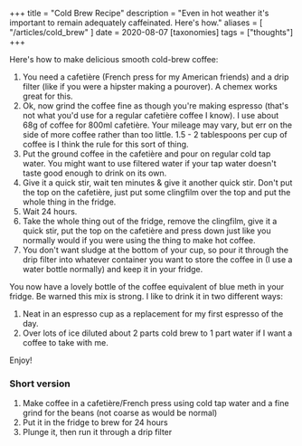 +++
title = "Cold Brew Recipe"
description = "Even in hot weather it's important to remain adequately caffeinated.  Here's how."
aliases = [ "/articles/cold_brew" ]
date = 2020-08-07
[taxonomies]
tags = ["thoughts"]
+++

Here's how to make delicious smooth cold-brew coffee:

1. You need a cafetière (French press for my American friends) and a drip filter (like if you were a hipster making a pourover). A chemex works great for this.
2. Ok, now grind the coffee fine as though you're making espresso (that's not what you'd use for a regular cafetière coffee I know). I use about 68g of coffee for 800ml cafetière. Your mileage may vary, but err on the side of more coffee rather than too little. 1.5 - 2 tablespoons per cup of coffee is I think the rule for this sort of thing.
3. Put the ground coffee in the cafetière and pour on regular cold tap water. You might want to use filtered water if your tap water doesn't taste good enough to drink on its own.
4. Give it a quick stir, wait ten minutes & give it another quick stir. Don't put the top on the cafetière, just put some clingfilm over the top and put the whole thing in the fridge.
5. Wait 24 hours.
6. Take the whole thing out of the fridge, remove the clingfilm, give it a quick stir, put the top on the cafetière and press down just like you normally would if you were using the thing to make hot coffee.
7. You don't want sludge at the bottom of your cup, so pour it through the drip filter into whatever container you want to store the coffee in (I use a water bottle normally) and keep it in your fridge.

You now have a lovely bottle of the coffee equivalent of blue meth in your
fridge. Be warned this mix is strong. I like to drink it in two different ways:

1. Neat in an espresso cup as a replacement for my first espresso of the day.
2. Over lots of ice diluted about 2 parts cold brew to 1 part water if I want a coffee to take with me.

Enjoy!

### Short version

1. Make coffee in a cafetière/French press using cold tap water and
   a fine grind for the beans (not coarse as would be normal)
2. Put it in the fridge to brew for 24 hours
3. Plunge it, then run it through a drip filter
